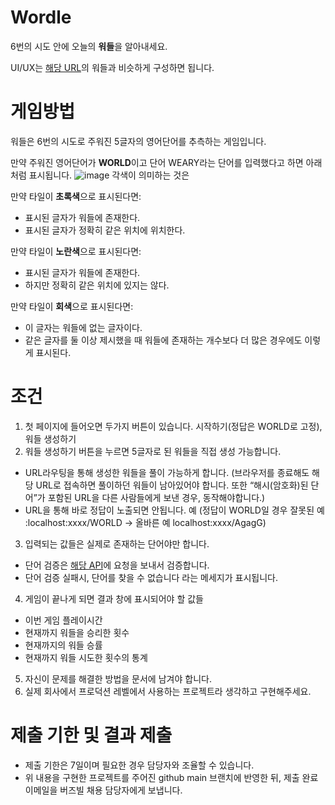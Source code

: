 # **Wordle**
6번의 시도 안에 오늘의 **워들**을 알아내세요. 

UI/UX는 [해당 URL](https://www.nytimes.com/games/wordle/index.html)의 워들과 비슷하게 구성하면 됩니다. 
# **게임방법**
워들은 6번의 시도로 주워진 5글자의 영어단어를 추측하는 게임입니다.

만약 주워진 영어단어가 **WORLD**이고 단어 WEARY라는 단어를 입력했다고 하면 아래처럼 표시됩니다. 
![image](https://github.com/buzzvil-assignments/FE-Assignment-Template--ing-/assets/90582400/d2b19d5d-8428-4bd7-bdae-230156d718a5)
각색이 의미하는 것은

만약 타일이 **초록색**으로 표시된다면:
- 표시된 글자가 워들에 존재한다. 
- 표시된 글자가 정확히 같은 위치에 위치한다.
  
만약 타일이 **노란색**으로 표시된다면:
- 표시된 글자가 워들에 존재한다.
- 하지만 정확히 같은 위치에 있지는 않다.

만약 타일이 **회색**으로 표시된다면:
- 이 글자는 워들에 없는 글자이다.
- 같은 글자를 둘 이상 제시했을 때 워들에 존재하는 개수보다 더 많은 경우에도 이렇게 표시된다. 
# **조건**
1. 첫 페이지에 들어오면 두가지 버튼이 있습니다. 시작하기(정답은 WORLD로 고정), 워들 생성하기
2. 워들 생성하기 버튼을 누르면 5글자로 된 워들을 직접 생성 가능합니다.
- URL라우팅을 통해 생성한 워들을 풀이 가능하게 합니다. (브라우저를 종료해도 해당 URL로 접속하면 풀이하던 워들이 남아있어야 합니다. 또한 “해시(암호화)된 단어”가 포함된 URL을 다른 사람들에게 보낸 경우, 동작해야합니다.)
- URL을 통해 바로 정답이 노출되면 안됩니다. 예 (정답이 WORLD일 경우 잘못된 예 :localhost:xxxx/WORLD → 올바른 예 localhost:xxxx/AgagG)
3. 입력되는 값들은 실제로 존재하는 단어야만 합니다.
- 단어 검증은 [해당 API](https://dictionaryapi.dev/)에 요청을 보내서 검증합니다.
- 단어 검증 실패시, 단어를 찾을 수 없습니다 라는 메세지가 표시됩니다.
4. 게임이 끝나게 되면 결과 창에 표시되어야 할 값들
- 이번 게임 플레이시간
- 현재까지 워들을 승리한 횟수
- 현재까지의 워들 승률
- 현재까지 워들 시도한 횟수의 통계
5. 자신이 문제를 해결한 방법을 문서에 남겨야 합니다.
6.  실제 회사에서 프로덕션 레벨에서 사용하는 프로젝트라 생각하고 구현해주세요.
# **제출 기한 및 결과 제출**
- 제출 기한은 7일이며 필요한 경우 담당자와 조율할 수 있습니다. 
- 위 내용을 구현한 프로젝트를 주어진 github main 브랜치에 반영한 뒤, 제출 완료 이메일을 버즈빌 채용 담당자에게 보냅니다. 
